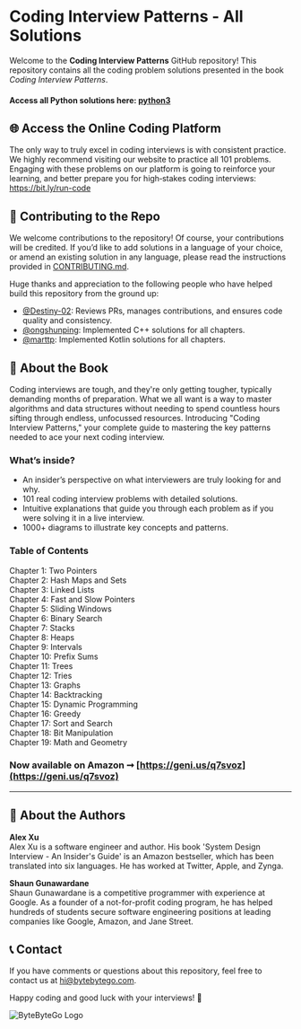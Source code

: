 # Coding Interview Patterns - All Solutions

Welcome to the **Coding Interview Patterns** GitHub repository! This repository contains all the coding problem solutions presented in the book *Coding Interview Patterns*.

#### Access all Python solutions here: [python3](https://github.com/ByteByteGoHq/coding-interview-patterns/tree/main/python3)

## 🌐 Access the Online Coding Platform

The only way to truly excel in coding interviews is with consistent practice. We highly recommend
visiting our website to practice all 101 problems. Engaging with these problems on our platform is
going to reinforce your learning, and better prepare you for high‐stakes coding interviews:\
https://bit.ly/run-code
 
## 🌟 Contributing to the Repo
We welcome contributions to the repository! Of course, your contributions will be credited. If you’d like to add solutions in a language of your choice, or amend an existing solution in any language, please read the instructions provided in [CONTRIBUTING.md](CONTRIBUTING.md).

Huge thanks and appreciation to the following people who have helped build this repository from the ground up:

- [@Destiny-02](https://github.com/Destiny-02): Reviews PRs, manages contributions, and ensures code quality and consistency.
- [@ongshunping](https://github.com/ongshunping): Implemented C++ solutions for all chapters.
- [@marttp](https://github.com/marttp): Implemented Kotlin solutions for all chapters.

## 📙 About the Book

Coding interviews are tough, and they're only getting tougher, typically demanding months of preparation. What we all want is a way to master algorithms and data structures without needing to spend countless hours sifting through endless, unfocussed resources. Introducing "Coding Interview Patterns," your complete guide to mastering the key patterns needed to ace your next coding interview.<br />

### What’s inside?
- An insider’s perspective on what interviewers are truly looking for and why.
- 101 real coding interview problems with detailed solutions.
- Intuitive explanations that guide you through each problem as if you were solving it in a live interview.
- 1000+ diagrams to illustrate key concepts and patterns.


### Table of Contents
Chapter 1: Two Pointers\
Chapter 2: Hash Maps and Sets\
Chapter 3: Linked Lists\
Chapter 4: Fast and Slow Pointers\
Chapter 5: Sliding Windows\
Chapter 6: Binary Search\
Chapter 7: Stacks\
Chapter 8: Heaps\
Chapter 9: Intervals\
Chapter 10: Prefix Sums\
Chapter 11: Trees\
Chapter 12: Tries\
Chapter 13: Graphs\
Chapter 14: Backtracking\
Chapter 15: Dynamic Programming\
Chapter 16: Greedy\
Chapter 17: Sort and Search\
Chapter 18: Bit Manipulation\
Chapter 19: Math and Geometry

### Now available on Amazon ➞ [https://geni.us/q7svoz](https://geni.us/q7svoz)

---


## 👥 About the Authors
**Alex Xu**\
Alex Xu is a software engineer and author. His book 'System Design Interview - An Insider's Guide' is an Amazon bestseller, which has been translated into six languages. He has worked at Twitter, Apple, and Zynga.


**Shaun Gunawardane**\
Shaun Gunawardane is a competitive programmer with experience at Google. As a founder of a not-for-profit coding program, he has helped hundreds of students secure software engineering positions at leading companies like Google, Amazon, and Jane Street.


## 📞 Contact

If you have comments or questions about this repository, feel free to contact us at hi@bytebytego.com.

Happy coding and good luck with your interviews! 🚀

![ByteByteGo Logo](https://bytebytego.com/_next/static/media/logo.5c3ffd6e.svg "ByteByteGo Logo")
